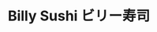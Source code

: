---
layout: place
title: Billy Sushi ビリー寿司
permalink: /minnesota/minneapolis/billy-sushi.html
stateAbbr: MN
stateName: Minnesota
cityName: Minneapolis
seo:
  type: restaurant
  links: http://www.billysushi.net/
place_id: ChIJnY_UZi8zs1IR_3B_nM1zE04
photos:
  - name: >-
      places/ChIJnY_UZi8zs1IR_3B_nM1zE04/photos/AeeoHcLdQkauqMYPqq4WsbaI8gcakKyX65dJBvkhX3LsH6M9Ax2feOD0V7fCXjG9YXHHYOgzauqtrVDTkYyiXpGvcW7HLIDIpM3rfv_HWTRCPCHyAozYKezqmJsqLWlnYTmzJiezE_uvYU7kKdaUXeEpJ1Bd_0biemDLh5mNaWd-W9xDujl2Up4COK1dk2ThoDq5BCAWUF4ZDC7gsn-Y2bHHPtQGdUAqb632_YVkoMF0kgRA1XPP5C2g3t25zLCDAtnrkv6h87drQKbRGGZ9ek3qMpRaDf9AaLr1KCl8Bb_M_Nhrjc0NNz7DWKXdzKSZ0AkdxW2iaeWOObS-AKlxAUMIuqwFHLZRDbIHWaSJQxJLWLQH4ELlkesuF1H903yz12JdKbz2Mthmf4BeYPbPwB2psYqVNjlhlPkYFqmw7nztitvG4pCg
    widthPx: 2885
    heightPx: 3847
    authorAttributions:
      - displayName: Dana H.
        uri: https://maps.google.com/maps/contrib/116677557096435827970
        photoUri: >-
          https://lh3.googleusercontent.com/a-/ALV-UjXH6XV4Dbrdd24VntW1vQqceZt_BYuQdTId5rO28TqBRJwlhCT4Yg=s100-p-k-no-mo
    flagContentUri: >-
      https://www.google.com/local/imagery/report/?cb_client=maps_api_places.places_api&image_key=!1e10!2sCIHM0ogKEICAgIDq64uvqQE&hl=en-US
    googleMapsUri: >-
      https://www.google.com/maps/place//data=!3m4!1e2!3m2!1sCIHM0ogKEICAgIDq64uvqQE!2e10!4m2!3m1!1s0x52b3332f66d48f9d:0x4e1373cd9c7f70ff
  - name: >-
      places/ChIJnY_UZi8zs1IR_3B_nM1zE04/photos/AeeoHcK1bIs1vlYUl0a4DJi1yrAQ0Cbdi-N0kcsfXs8jjpyAXZcxiVmi9Jgu0Q8CcfSQPaPFbxUnc0n0ixEZ_Yy-zNLU1JdNrGzkazX1LPjXcuAq9DFtmnrrELktLDNSFqeLo2uSlaq1GD2FPUUsFKFg9Kzt7_GAZ9BmGbzMj6SFLDY5nugUG6f9Ec8k64-qUtUUK_kzOugXG2g5FZFLyrvg-tJzmKZGkjtc3SPHh9w6byy2ub2kpFMDAn2DULEWKjXEZeLEFh3WxdHFfGR8Vywpv5ONon9n-mpl3u7YyQ1arxDBhQ
    widthPx: 1620
    heightPx: 1080
    authorAttributions:
      - displayName: Billy Sushi ビリー寿司
        uri: https://maps.google.com/maps/contrib/112194765727552999809
        photoUri: >-
          https://lh3.googleusercontent.com/a-/ALV-UjXGJPgkBU_iU2C-x8IJz4A-mTa1VQKVKXDciMs5q6_gmfpbMBY=s100-p-k-no-mo
    flagContentUri: >-
      https://www.google.com/local/imagery/report/?cb_client=maps_api_places.places_api&image_key=!1e10!2sAF1QipMYnKaCJhMs-eYOQnuj6d8rg9spWtNIhPSYjBEF&hl=en-US
    googleMapsUri: >-
      https://www.google.com/maps/place//data=!3m4!1e2!3m2!1sAF1QipMYnKaCJhMs-eYOQnuj6d8rg9spWtNIhPSYjBEF!2e10!4m2!3m1!1s0x52b3332f66d48f9d:0x4e1373cd9c7f70ff
  - name: >-
      places/ChIJnY_UZi8zs1IR_3B_nM1zE04/photos/AeeoHcLcUUOAGM41OYZVHA2v6RqYjx4Mq1uvBDUl8SJkYywVjsab7E91Tf0cCOCI42zQx1Lg5RB62Ph7_0s_DbooaJ7vktoX-XqYNW0QDM8TL-2GVhGc2UocWu2yKmM1Vg49cJChYgd993MeFc9UdP-6qLp7_9__Qr6RrIH8-oE-Ww2nfD_27V0JCOJR2MHSMqKbc9weK8RAy-8GivyfiNpSV6fQaMIBAA1GDBV9WNYo6ivxdlsh7J3qFV2-2vog9gne9pBzh57iQpTh9QlZyPx7q0q1RYuLV-vxl4Dz1Q-o25LD91wAbTEoPLr1HYILfquj_IdGm8BpKtk5EnVbiyn5BPSw2KX5MM0JXhaGQAN6H2m9FGRPBjJy0c4oMtgJMV4xm5YzjrApLwMSAUTMtP2vmy70RulvHJ4w_9ZztN935yHSeg
    widthPx: 1169
    heightPx: 637
    authorAttributions:
      - displayName: Kristy
        uri: https://maps.google.com/maps/contrib/101161640244714343673
        photoUri: >-
          https://lh3.googleusercontent.com/a/ACg8ocJ3bnyngK5Hy3ONwxl9oKeSEs_E0t0WwwfZo1i_D4rMcvbfHqQ=s100-p-k-no-mo
    flagContentUri: >-
      https://www.google.com/local/imagery/report/?cb_client=maps_api_places.places_api&image_key=!1e10!2sCIHM0ogKEICAgMDQ9aDvOw&hl=en-US
    googleMapsUri: >-
      https://www.google.com/maps/place//data=!3m4!1e2!3m2!1sCIHM0ogKEICAgMDQ9aDvOw!2e10!4m2!3m1!1s0x52b3332f66d48f9d:0x4e1373cd9c7f70ff
  - name: >-
      places/ChIJnY_UZi8zs1IR_3B_nM1zE04/photos/AeeoHcIkS8ke6R1a9vo5W6ZoU5bAUm3tAPjG_yJyBZtA_LKIGKCZh7VsGIwlOPU6umkNQZHyITWU-uwIXGynBmqkVmk_BWUX1KwlVh8yw5rDoCCm8QtwB7dVtZdtETatdP0G7gFJhXB6w7AcsKqqe6QkqPRiimuMnTnLD-ZiT5MhIWJJyyhBgVjp8EOpaDDuztJ1Wtss93yPwEBUNWyNILRlCzvtOLax-0yUSdKJBdJxR0RSukMrDPmPzIufb4_7AdrDIMLBbY3_A4sxrUrLGcS6jQeEpiA3m7q5jU9H08Sl11DjwnmXNatfxQmfO3fKqj0gZaycUtlyeg0sVoPR2IM7iUQ2mw1I6S9fgN77TFTmz_WTu1vxzB1Z6ku2mea3jI1J27pjeXau7R5stK3Fwvku_F1hu56KaBc0d8eE8tQi-xOUkg
    widthPx: 4032
    heightPx: 3024
    authorAttributions:
      - displayName: Mya Schmitz
        uri: https://maps.google.com/maps/contrib/101878961351300398392
        photoUri: >-
          https://lh3.googleusercontent.com/a-/ALV-UjUCUZLTXkJJs20HdLtu_zFOpRa1LlsPzNKG8wmKmUBLlvcmG5yJ0w=s100-p-k-no-mo
    flagContentUri: >-
      https://www.google.com/local/imagery/report/?cb_client=maps_api_places.places_api&image_key=!1e10!2sCIHM0ogKEICAgICrlZ3vAQ&hl=en-US
    googleMapsUri: >-
      https://www.google.com/maps/place//data=!3m4!1e2!3m2!1sCIHM0ogKEICAgICrlZ3vAQ!2e10!4m2!3m1!1s0x52b3332f66d48f9d:0x4e1373cd9c7f70ff
  - name: >-
      places/ChIJnY_UZi8zs1IR_3B_nM1zE04/photos/AeeoHcJpfCyK-9lABTkrJZL_OwY6WgWZI_NizQ1jBGSvc2myFqYymPJU2QhBwM-4YJJG61efopmma1zpecwZ9CWw_sOqo0O5_TU86FNkiyV76u5QLLpngKaZJ6LioM2SxGK84JUn2VM6kmJIJkKAncP1VYS_210n6CW6aEWP-yS10DruvVR_UfZ1rHYAz8QMOwxI2h9OPnT5jKFH7PskELsb5-XLXzjixXx8NodY3kcdsyDGEOIIeQXjkdt76TUhoxwj3nhGfFyX6Dx-8w6D1k5bhuaxW2k71lWvR1Le7RVyri_y8oSOsOvlktGGwjy0c-tXj9dEpeH0y-iEupXR_LoSkHtw1fczbNYQFAo5miOM3Cwjq0TsKdFl3WAv_8UHjtGr5x95xDjAlYCSz5nOlZHNKcpcYAOL3f7da-rxuORhCzK0Pg
    widthPx: 4000
    heightPx: 2252
    authorAttributions:
      - displayName: Eleanor Bacso
        uri: https://maps.google.com/maps/contrib/108231930382844270551
        photoUri: >-
          https://lh3.googleusercontent.com/a-/ALV-UjV1S7a87PTZYdY3Uo6VCEjOfZuYUlsVWILmu0Qc-bx0wiAQE5hP=s100-p-k-no-mo
    flagContentUri: >-
      https://www.google.com/local/imagery/report/?cb_client=maps_api_places.places_api&image_key=!1e10!2sCIHM0ogKEICAgICj4pOxcQ&hl=en-US
    googleMapsUri: >-
      https://www.google.com/maps/place//data=!3m4!1e2!3m2!1sCIHM0ogKEICAgICj4pOxcQ!2e10!4m2!3m1!1s0x52b3332f66d48f9d:0x4e1373cd9c7f70ff
  - name: >-
      places/ChIJnY_UZi8zs1IR_3B_nM1zE04/photos/AeeoHcJFQVifOI8Zqg4Axm9KnyM4_6IkIKrheL7RK-b7y6LFjqMpV_IrQDNg0cpHsbIxIOCit5UpkR28qnKK4Fv2VsUrKHrkw_305x3Z4JyCZqY2gkVoJ6rqsofUhlzAKqgTZLmbs7JgE81ci43IGS-uNm6hKoseC-wohToR6EbzESGbzef2xyoy0oJ1bctdDvogAgd7ywI924OsMv19vMMIf4nJavEnWi2dhgSpRjxrvwmTK8MphF8fhLZUTX_OrI7M8w-VM9FSfNV0MXkC5ycqETuConaNCI3QTm4YrWGIkN9e1g
    widthPx: 1620
    heightPx: 1080
    authorAttributions:
      - displayName: Billy Sushi ビリー寿司
        uri: https://maps.google.com/maps/contrib/112194765727552999809
        photoUri: >-
          https://lh3.googleusercontent.com/a-/ALV-UjXGJPgkBU_iU2C-x8IJz4A-mTa1VQKVKXDciMs5q6_gmfpbMBY=s100-p-k-no-mo
    flagContentUri: >-
      https://www.google.com/local/imagery/report/?cb_client=maps_api_places.places_api&image_key=!1e10!2sAF1QipOqKhD4myQy2pi4VJ6AUtULgRILOo_Hj0axT668&hl=en-US
    googleMapsUri: >-
      https://www.google.com/maps/place//data=!3m4!1e2!3m2!1sAF1QipOqKhD4myQy2pi4VJ6AUtULgRILOo_Hj0axT668!2e10!4m2!3m1!1s0x52b3332f66d48f9d:0x4e1373cd9c7f70ff
  - name: >-
      places/ChIJnY_UZi8zs1IR_3B_nM1zE04/photos/AeeoHcLyeHTlFFfTvoM6aF_uKE27rxfZlFH7X8x3htOp8H1wNwC02E-c60p3Q7f4Q3nxMPOywI60tt0RX9DqqgsxVFt4L_gFVnrSPIQ4vi4MdazaDoiNLXlhP9X2qo-QXtJNzYHh3AOJSVrrEQDZV7BfR34BxcgraZ2ofS67b0KdXnRBsRUKlYFfOMDscYv1pRp1qVcBVtBgtQwekBoZ7avKFVSt8J-np1P4HtqLEydSzuYko_00MBAqKCIwhpT2oTnMobQfYmahJkvTDEqmJktg8dzTZybI2iAF6Tqvdx6QU8oH0RyWX1CTzpiPgMsPQvZP3qTtfmM0zUNmEV5tnt8qfo15CN0z4TKUdXdPVbykCdEGJarhSP-e1ScWXzStNJGVkQAAtxjf0K22ya9xMhV4Gu5Z7y9Uxk11V3dW1eML5DdzBaks
    widthPx: 4032
    heightPx: 2268
    authorAttributions:
      - displayName: Chinghao Tseng
        uri: https://maps.google.com/maps/contrib/100515392929923727052
        photoUri: >-
          https://lh3.googleusercontent.com/a-/ALV-UjU3gciO90epu0_gwmblU7Es3e8aMK4FV2QzePK8p0_xLO-4x0ZR7A=s100-p-k-no-mo
    flagContentUri: >-
      https://www.google.com/local/imagery/report/?cb_client=maps_api_places.places_api&image_key=!1e10!2sCIHM0ogKEICAgICHuo6NiwE&hl=en-US
    googleMapsUri: >-
      https://www.google.com/maps/place//data=!3m4!1e2!3m2!1sCIHM0ogKEICAgICHuo6NiwE!2e10!4m2!3m1!1s0x52b3332f66d48f9d:0x4e1373cd9c7f70ff
  - name: >-
      places/ChIJnY_UZi8zs1IR_3B_nM1zE04/photos/AeeoHcJgIa2n-Vn4kKosV7N0rc66vRrGkubnyxL6ZcvXKdUnvwZMAKIiXdnSG7-jTGGN_ynlFPhVRPtYjVUqXAuzbEbTud5IYb8Km8pzXWKn6fD-MEwk7Wjb4Occ3t6eRSATBY-fMIE8A57Q8KrhTq7x_kXGD99THFt-knPTQmwOe360ankq1aBdNm0fOD8KHjuRdLyjdk1XcFJ20rS2MtTgkXzyFugFGWS7ECdxzs864xlNWkZpuXfk9cDKd0ehJ-XrhCY-4hHSPFBcg0ZShrSdZnMd76g4rg7v_aTBggA4dqU3rfAC1YISRv-BqlbAvMERRRc17TWSlu9gVmEhwilvVAHxI7xt7hBlQsBUtU6dr9V_ENdeO16DHLrvR0H6SAbhT3uw8vNYykFTnd5ZPd_xntvHOY6AO78cyptOWQWIct7mZQ
    widthPx: 3024
    heightPx: 4032
    authorAttributions:
      - displayName: Andi Shahu
        uri: https://maps.google.com/maps/contrib/111356007955115260163
        photoUri: >-
          https://lh3.googleusercontent.com/a-/ALV-UjV4674qeWw0--sMwno9tzqQ6PpQd7sdafOvf7kuyzJGAeHa1A0r=s100-p-k-no-mo
    flagContentUri: >-
      https://www.google.com/local/imagery/report/?cb_client=maps_api_places.places_api&image_key=!1e10!2sCIHM0ogKEICAgIC7-cbeAQ&hl=en-US
    googleMapsUri: >-
      https://www.google.com/maps/place//data=!3m4!1e2!3m2!1sCIHM0ogKEICAgIC7-cbeAQ!2e10!4m2!3m1!1s0x52b3332f66d48f9d:0x4e1373cd9c7f70ff
  - name: >-
      places/ChIJnY_UZi8zs1IR_3B_nM1zE04/photos/AeeoHcL4TqfMbT5iKxRjs5ihRjtQFmIGFIbyhr4TkvGi4OHm0bxsvJoBix6hP-Q3z1FvXlEJOalPVXQTOxd9MQGGXktkMmdBsxJ_WrMQsG--KuafMpGBDVT9orUGkZ6vQ_n9_NU7JrJJCiZGDtCPaN_w55mQVc550BhlwWH8iWN2zJKHrrbOvApN8Fvs-hx5nuw6GcwaujfuMxmQmS84DKg6iSVbohVfxBoeMMgAtlVZlxPd9mDbyMwHL2xljpIbMd37MhIGY6ihZXZm8BMxlHS9kpKknXJL5MByAtsKJ1mgeBPU2ipZM8Do8DD6I1EVJEwIQAxc1QfzuDrZOX8wKdLEDEZoZr0wuSHfDpj0vln18-V-tqDR1G989HQIe4_FQ2qAcHvqxqh7exWFmvU5NZlvfB0RX_I1EtNFmCDPRfofs6NyOw
    widthPx: 3000
    heightPx: 3000
    authorAttributions:
      - displayName: Chase Nelson
        uri: https://maps.google.com/maps/contrib/115640749244801394506
        photoUri: >-
          https://lh3.googleusercontent.com/a-/ALV-UjW7u-STM9VkyJb55yIfNRLZBsYcGe3ZyGOGjjzYcpDb0QHUHJk_jg=s100-p-k-no-mo
    flagContentUri: >-
      https://www.google.com/local/imagery/report/?cb_client=maps_api_places.places_api&image_key=!1e10!2sCIHM0ogKEICAgIDf4t-tCg&hl=en-US
    googleMapsUri: >-
      https://www.google.com/maps/place//data=!3m4!1e2!3m2!1sCIHM0ogKEICAgIDf4t-tCg!2e10!4m2!3m1!1s0x52b3332f66d48f9d:0x4e1373cd9c7f70ff
  - name: >-
      places/ChIJnY_UZi8zs1IR_3B_nM1zE04/photos/AeeoHcLOKu67uNe3FE762mT9RSHSCpR09wI7Zgpd8NECUclTDZ08XzdNIC5a5Rwa24oozYQA0uniKLdu4vTAre3JhUqjXsKo28iN92eD8CC_7D8cAluVBMKCwewhoneBQ7p8FaJbKj4UjE-YWS8G8kUwpnUXgOLHNlwAOzEwFIkmI_Y8CQJG569Xii8MTDbwrdGZkOSm1Bf3gDmCVO6ykASFajQOhRe0je--Y4-1z3PPNJJlqneFLHkjw_3erbwRtBCurbzwDwrVZiFyf9MT-P0Nojfo6eBg3-9yzYYm3i3-IfE-8dc9PPSBBwHNFl9vLW0UAtJIEC2sqOpxdLlxZOqyAD2lKKvvJlIbTkbObiTe1-1zaE8BzzD2C_6Mx4XGQDJy3hBq_O4h4BRlHmYEoGJarlIIczENhqToK0NaAlwF0V8
    widthPx: 2491
    heightPx: 3322
    authorAttributions:
      - displayName: Bibi Gefre
        uri: https://maps.google.com/maps/contrib/100872070347673096066
        photoUri: >-
          https://lh3.googleusercontent.com/a-/ALV-UjWwPLaMkbHOBhK5psZmoFDGZMiEM3Mr8C-PR1kl3bvcmifS-L9B=s100-p-k-no-mo
    flagContentUri: >-
      https://www.google.com/local/imagery/report/?cb_client=maps_api_places.places_api&image_key=!1e10!2sCIHM0ogKEICAgIDOv561UQ&hl=en-US
    googleMapsUri: >-
      https://www.google.com/maps/place//data=!3m4!1e2!3m2!1sCIHM0ogKEICAgIDOv561UQ!2e10!4m2!3m1!1s0x52b3332f66d48f9d:0x4e1373cd9c7f70ff
address: 116 N 1st Ave, Minneapolis, MN 55401, USA
street: 116 N 1st Ave
city: Minneapolis
state: MN
zip: '55401'
country: USA
neighborhood: Central Minneapolis
latitude: '44.984144'
longitude: '-93.268780'
accessibility_options:
  wheelchairAccessibleEntrance: true
  wheelchairAccessibleRestroom: true
  wheelchairAccessibleSeating: true
business_status: OPERATIONAL
name: Billy Sushi ビリー寿司
google_maps_links:
  directionsUri: >-
    https://www.google.com/maps/dir//''/data=!4m7!4m6!1m1!4e2!1m2!1m1!1s0x52b3332f66d48f9d:0x4e1373cd9c7f70ff!3e0
  placeUri: https://maps.google.com/?cid=5625967686446969087
  writeAReviewUri: >-
    https://www.google.com/maps/place//data=!4m3!3m2!1s0x52b3332f66d48f9d:0x4e1373cd9c7f70ff!12e1
  reviewsUri: >-
    https://www.google.com/maps/place//data=!4m4!3m3!1s0x52b3332f66d48f9d:0x4e1373cd9c7f70ff!9m1!1b1
  photosUri: >-
    https://www.google.com/maps/place//data=!4m3!3m2!1s0x52b3332f66d48f9d:0x4e1373cd9c7f70ff!10e5
primary_type: Sushi Restaurant
opening_hours:
  regular: null
  current: null
secondary_opening_hours:
  regular:
    weekdayDescriptions: null
    type: null
  current:
    weekdayDescriptions: null
    type: null
phone: (612) 886-1783
price_level: PRICE_LEVEL_EXPENSIVE
price_range: $50 &ndash; $100
rating: '4.5'
rating_count: 0
website: http://www.billysushi.net/
description: >-
  Discover Billy Sushi in Minneapolis, MN$$$Billy Sushi in Minneapolis, MN,
  stands out as an upscale Japanese dining destination, offering a refined
  selection of sushi and sashimi crafted with fresh ingredients and creative
  flair. This contemporary spot enhances the meal with a variety of sake, beer,
  and cocktails, making it ideal for those seeking an elegant yet approachable
  sushi experience in the heart of the city. Accessibility features like
  wheelchair-friendly entrances and seating add to its appeal for a wide range
  of visitors, ensuring everyone can enjoy the modern ambiance and thoughtful
  menu design. Whether you're exploring top sushi options near you or looking
  for a stylish spot to unwind, the restaurant's focus on quality and
  presentation creates a memorable atmosphere. Its location in Central
  Minneapolis makes it a convenient choice for anyone craving authentic Japanese
  flavors in a welcoming setting.
generative_summary: >-
  Discover Billy Sushi in Minneapolis, MN$$$Billy Sushi in Minneapolis, MN,
  stands out as an upscale Japanese dining destination, offering a refined
  selection of sushi and sashimi crafted with fresh ingredients and creative
  flair. This contemporary spot enhances the meal with a variety of sake, beer,
  and cocktails, making it ideal for those seeking an elegant yet approachable
  sushi experience in the heart of the city. Accessibility features like
  wheelchair-friendly entrances and seating add to its appeal for a wide range
  of visitors, ensuring everyone can enjoy the modern ambiance and thoughtful
  menu design. Whether you're exploring top sushi options near you or looking
  for a stylish spot to unwind, the restaurant's focus on quality and
  presentation creates a memorable atmosphere. Its location in Central
  Minneapolis makes it a convenient choice for anyone craving authentic Japanese
  flavors in a welcoming setting.
generative_disclosure: Summarized by AI using the Grok-3-Mini model.
reviews:
  - name: >-
      places/ChIJnY_UZi8zs1IR_3B_nM1zE04/reviews/ChZDSUhNMG9nS0VJQ0FnTUR3b3NuZWNBEAE
    relativePublishTimeDescription: 2 weeks ago
    rating: 5
    text:
      text: >-
        This was our first time dining at Billy’s Sushi, and it certainly won’t
        be our last. From the moment we walked in, we were impressed by the
        inviting atmosphere—modern yet comfortable, with a lively energy that
        made for a great dining experience.


        The service was outstanding. Our server took the time to walk us through
        the menu, offering thoughtful recommendations and ensuring we had
        everything we needed. It’s always a pleasure when a restaurant staff is
        not only knowledgeable but also genuinely enthusiastic about the food
        they serve.


        Speaking of food—every dish was beautifully presented and packed with
        flavor. The sushi was fresh, expertly prepared, and had just the right
        balance of textures and flavors. Whether you’re a sushi connoisseur or
        just dipping your toes into the world of raw fish, there’s something
        here for everyone.


        One small request—please consider adding blue cheese-stuffed olives for
        martinis. That little touch would be the cherry on top, and I’d be back
        even sooner!


        Overall, Billy Sushi delivers on atmosphere, service, and top-quality
        sushi. Highly recommend!
      languageCode: en
    originalText:
      text: >-
        This was our first time dining at Billy’s Sushi, and it certainly won’t
        be our last. From the moment we walked in, we were impressed by the
        inviting atmosphere—modern yet comfortable, with a lively energy that
        made for a great dining experience.


        The service was outstanding. Our server took the time to walk us through
        the menu, offering thoughtful recommendations and ensuring we had
        everything we needed. It’s always a pleasure when a restaurant staff is
        not only knowledgeable but also genuinely enthusiastic about the food
        they serve.


        Speaking of food—every dish was beautifully presented and packed with
        flavor. The sushi was fresh, expertly prepared, and had just the right
        balance of textures and flavors. Whether you’re a sushi connoisseur or
        just dipping your toes into the world of raw fish, there’s something
        here for everyone.


        One small request—please consider adding blue cheese-stuffed olives for
        martinis. That little touch would be the cherry on top, and I’d be back
        even sooner!


        Overall, Billy Sushi delivers on atmosphere, service, and top-quality
        sushi. Highly recommend!
      languageCode: en
    authorAttribution:
      displayName: Tara Welch
      uri: https://www.google.com/maps/contrib/110958366692784029542/reviews
      photoUri: >-
        https://lh3.googleusercontent.com/a-/ALV-UjUxpC7ci8tTZCinjjEdMjxzCKDKLfdBF5jGfc_-uznAysIXk1iD6Q=s128-c0x00000000-cc-rp-mo-ba3
    publishTime: '2025-03-25T11:28:18.836824Z'
    flagContentUri: >-
      https://www.google.com/local/review/rap/report?postId=ChZDSUhNMG9nS0VJQ0FnTUR3b3NuZWNBEAE&d=17924085&t=1
    googleMapsUri: >-
      https://www.google.com/maps/reviews/data=!4m6!14m5!1m4!2m3!1sChZDSUhNMG9nS0VJQ0FnTUR3b3NuZWNBEAE!2m1!1s0x52b3332f66d48f9d:0x4e1373cd9c7f70ff
  - name: >-
      places/ChIJnY_UZi8zs1IR_3B_nM1zE04/reviews/ChdDSUhNMG9nS0VJQ0FnTURRbXZUSC1RRRAB
    relativePublishTimeDescription: a month ago
    rating: 5
    text:
      text: >-
        Billy Sushi definitely lived up to the hype. I’m not usually a sushi
        person because I don’t think the value is worth it, but for once in my
        American life I found a sushi spot that is worth going back to again and
        again. The experience here was remarkable. I loved the presentation and
        color of the sushi. Each roll had its own distinct flavor that left me
        craving more. Our waiter Ryan was so friendly and attentive which makes
        a huge difference in customer perception. And lastly, Ryan comped us 2
        sakes and my beer because it was my birthday. It’s the details and acts
        like that, that make you wanting to come back. We were also able to pair
        our dinner with their basement lounge, which made the night even more
        special. Thank you Billy Sushi!
      languageCode: en
    originalText:
      text: >-
        Billy Sushi definitely lived up to the hype. I’m not usually a sushi
        person because I don’t think the value is worth it, but for once in my
        American life I found a sushi spot that is worth going back to again and
        again. The experience here was remarkable. I loved the presentation and
        color of the sushi. Each roll had its own distinct flavor that left me
        craving more. Our waiter Ryan was so friendly and attentive which makes
        a huge difference in customer perception. And lastly, Ryan comped us 2
        sakes and my beer because it was my birthday. It’s the details and acts
        like that, that make you wanting to come back. We were also able to pair
        our dinner with their basement lounge, which made the night even more
        special. Thank you Billy Sushi!
      languageCode: en
    authorAttribution:
      displayName: Taylor Banh
      uri: https://www.google.com/maps/contrib/107825376802978803589/reviews
      photoUri: >-
        https://lh3.googleusercontent.com/a-/ALV-UjVVyDAjduVHoWRFugod4iAJK2YM5z86BgNBIwwi2J3CZTT3tkzw=s128-c0x00000000-cc-rp-mo-ba3
    publishTime: '2025-03-10T13:52:34.453230Z'
    flagContentUri: >-
      https://www.google.com/local/review/rap/report?postId=ChdDSUhNMG9nS0VJQ0FnTURRbXZUSC1RRRAB&d=17924085&t=1
    googleMapsUri: >-
      https://www.google.com/maps/reviews/data=!4m6!14m5!1m4!2m3!1sChdDSUhNMG9nS0VJQ0FnTURRbXZUSC1RRRAB!2m1!1s0x52b3332f66d48f9d:0x4e1373cd9c7f70ff
  - name: >-
      places/ChIJnY_UZi8zs1IR_3B_nM1zE04/reviews/ChZDSUhNMG9nS0VJQ0FnTURBajc3cFZ3EAE
    relativePublishTimeDescription: 2 months ago
    rating: 5
    text:
      text: >-
        Great sushi place! The spring rolls were amazing. Could eat those all
        day long. Bluefin tuna is a must. Our waitress was amazing and so
        helpful. All her recommendations were spot on, she really made our
        experience even better. Even gave me a birthday shot of sake! We sat in
        the bar area and I actually really enjoyed that, it felt a little more
        “private” but the whole restaurant has a great vibe.
      languageCode: en
    originalText:
      text: >-
        Great sushi place! The spring rolls were amazing. Could eat those all
        day long. Bluefin tuna is a must. Our waitress was amazing and so
        helpful. All her recommendations were spot on, she really made our
        experience even better. Even gave me a birthday shot of sake! We sat in
        the bar area and I actually really enjoyed that, it felt a little more
        “private” but the whole restaurant has a great vibe.
      languageCode: en
    authorAttribution:
      displayName: Stefanie Jones
      uri: https://www.google.com/maps/contrib/114889640477610515512/reviews
      photoUri: >-
        https://lh3.googleusercontent.com/a-/ALV-UjWvr4mXiMcVYXkn6saAR98psX0k3M6LRoDOLoGFr5rqoMA4ZNUe=s128-c0x00000000-cc-rp-mo-ba4
    publishTime: '2025-02-12T17:04:40.117380Z'
    flagContentUri: >-
      https://www.google.com/local/review/rap/report?postId=ChZDSUhNMG9nS0VJQ0FnTURBajc3cFZ3EAE&d=17924085&t=1
    googleMapsUri: >-
      https://www.google.com/maps/reviews/data=!4m6!14m5!1m4!2m3!1sChZDSUhNMG9nS0VJQ0FnTURBajc3cFZ3EAE!2m1!1s0x52b3332f66d48f9d:0x4e1373cd9c7f70ff
  - name: >-
      places/ChIJnY_UZi8zs1IR_3B_nM1zE04/reviews/ChZDSUhNMG9nS0VJQ0FnTURnNHI2N2FREAE
    relativePublishTimeDescription: a month ago
    rating: 5
    text:
      text: >-
        Great experience! We were sat right away when we arrived and greeted by
        the server very quickly. Our server was on point with when she stopped
        by for ordering drinks, apps, then other food. We order the Salmon
        Carpaccio, gyoza, yellowtail & fatty tuna nigiri, George Clooney & B.A.D
        & Boujee. Favorites were the salmon carpaccio and funny tuna nigiri.
        Fish was a very impressive quality and tasted great being in Minnesota!
        Price point was a little spendy but I thought it was worth it given the
        high quality or service and well done food. Major plus is the menus had
        photos of the food!
      languageCode: en
    originalText:
      text: >-
        Great experience! We were sat right away when we arrived and greeted by
        the server very quickly. Our server was on point with when she stopped
        by for ordering drinks, apps, then other food. We order the Salmon
        Carpaccio, gyoza, yellowtail & fatty tuna nigiri, George Clooney & B.A.D
        & Boujee. Favorites were the salmon carpaccio and funny tuna nigiri.
        Fish was a very impressive quality and tasted great being in Minnesota!
        Price point was a little spendy but I thought it was worth it given the
        high quality or service and well done food. Major plus is the menus had
        photos of the food!
      languageCode: en
    authorAttribution:
      displayName: Lexie Sherrick
      uri: https://www.google.com/maps/contrib/104074247213690288469/reviews
      photoUri: >-
        https://lh3.googleusercontent.com/a-/ALV-UjXN-KBQuFM5bchDZJ7-zL9qglMDqwfIrCvtxyZQiaB1m1tsC-c=s128-c0x00000000-cc-rp-mo-ba3
    publishTime: '2025-02-23T14:45:18.767266Z'
    flagContentUri: >-
      https://www.google.com/local/review/rap/report?postId=ChZDSUhNMG9nS0VJQ0FnTURnNHI2N2FREAE&d=17924085&t=1
    googleMapsUri: >-
      https://www.google.com/maps/reviews/data=!4m6!14m5!1m4!2m3!1sChZDSUhNMG9nS0VJQ0FnTURnNHI2N2FREAE!2m1!1s0x52b3332f66d48f9d:0x4e1373cd9c7f70ff
  - name: >-
      places/ChIJnY_UZi8zs1IR_3B_nM1zE04/reviews/ChdDSUhNMG9nS0VJQ0FnTURROWFEbnBRRRAB
    relativePublishTimeDescription: a month ago
    rating: 4
    text:
      text: >-
        Solid 4/5! The sushi rolls were the highlight of the night for us. My
        partner and I had reserved a table on a Monday night. Sashimi was so
        fresh and melted in our mouths! Wasn’t a big fan of the beef udon. It
        lacked flavor and unami. The beef was tough and it didn’t work with the
        dish. I would skip the udon if you can. Service was good, it could’ve
        been better but we really loved the vibes & music! We’ll be back to try
        more food :)
      languageCode: en
    originalText:
      text: >-
        Solid 4/5! The sushi rolls were the highlight of the night for us. My
        partner and I had reserved a table on a Monday night. Sashimi was so
        fresh and melted in our mouths! Wasn’t a big fan of the beef udon. It
        lacked flavor and unami. The beef was tough and it didn’t work with the
        dish. I would skip the udon if you can. Service was good, it could’ve
        been better but we really loved the vibes & music! We’ll be back to try
        more food :)
      languageCode: en
    authorAttribution:
      displayName: Kristy
      uri: https://www.google.com/maps/contrib/101161640244714343673/reviews
      photoUri: >-
        https://lh3.googleusercontent.com/a/ACg8ocKtfcUefmL187ZZi3hYf6Ui1HOOFR3Ew4XwyyZjVEsUI6YL5dM=s128-c0x00000000-cc-rp-mo
    publishTime: '2025-03-12T20:49:25.750339Z'
    flagContentUri: >-
      https://www.google.com/local/review/rap/report?postId=ChdDSUhNMG9nS0VJQ0FnTURROWFEbnBRRRAB&d=17924085&t=1
    googleMapsUri: >-
      https://www.google.com/maps/reviews/data=!4m6!14m5!1m4!2m3!1sChdDSUhNMG9nS0VJQ0FnTURROWFEbnBRRRAB!2m1!1s0x52b3332f66d48f9d:0x4e1373cd9c7f70ff
review_summary: >-
  What People Love About This Sushi Spot$$$Visitors to this Minneapolis sushi
  restaurant often rave about the fresh, flavorful rolls and exceptional service
  that make every meal feel special, with many highlighting the high-quality
  fish and creative presentations as standout features. Feedback frequently
  praises the attentive staff and inviting vibe, turning a simple dinner into a
  noteworthy occasion, though a few note that some dishes like udon might not
  hit the mark for everyone. Overall, the consensus leans toward it being a top
  pick for groups or date nights, with the option to pair meals with drinks
  adding to the fun and relaxed experience. If you're searching for the best
  sushi near you, this place delivers on taste and atmosphere, encouraging
  return visits for its generous portions and thoughtful touches. In a casual
  summary, it's a solid choice for sushi enthusiasts looking for quality without
  the fuss, keeping things positive while staying real about the occasional
  minor letdown.
review_disclosure: Summarized by AI using the Grok-3-Mini model.
parking_options:
  paidStreetParking: true
  valetParking: false
payment_options:
  acceptsCreditCards: true
  acceptsDebitCards: true
  acceptsCashOnly: false
allow_dogs: null
curbside_pickup: null
delivery: false
dine_in: true
good_for_children: false
good_for_groups: true
good_for_sports: false
live_music: false
menu_for_children: false
outdoor_seating: false
reservable: true
restroom: true
serves_beer: true
serves_breakfast: false
serves_brunch: false
serves_cocktails: true
serves_coffee: false
serves_dinner: true
serves_dessert: true
serves_lunch: null
serves_vegetarian_food: true
serves_wine: true
takeout: true
update_category: pro
places_description: >-
  Stylish, contemporary restaurant serving sushi specialties, plus sake &
  cocktails.

---